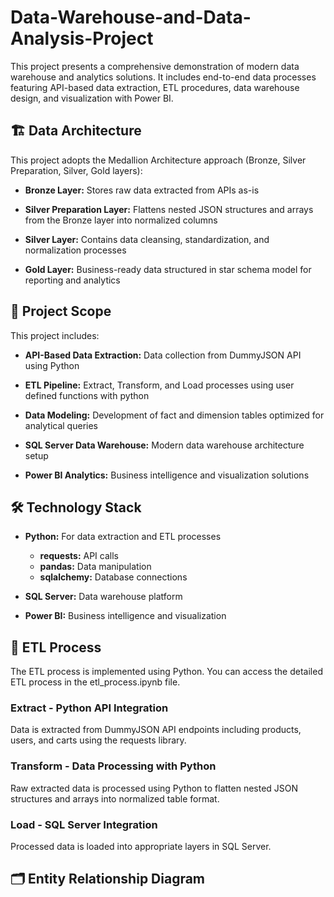 # Data-Warehouse-and-Data-Analysis-Project

This project presents a comprehensive demonstration of modern data warehouse and analytics solutions. It includes end-to-end data processes featuring API-based data extraction, ETL procedures, data warehouse design, and visualization with Power BI.

## 🏗️  Data Architecture

This project adopts the Medallion Architecture approach (Bronze, Silver Preparation, Silver, Gold layers):

* **Bronze Layer:** Stores raw data extracted from APIs as-is

* **Silver Preparation Layer:** Flattens nested JSON structures and arrays from the Bronze layer into normalized columns

* **Silver Layer:** Contains data cleansing, standardization, and normalization processes

* **Gold Layer:** Business-ready data structured in star schema model for reporting and analytics

## 🎯 Project Scope

This project includes:

* **API-Based Data Extraction:** Data collection from DummyJSON API using Python

* **ETL Pipeline:** Extract, Transform, and Load processes using user defined functions with python

* **Data Modeling:** Development of fact and dimension tables optimized for analytical queries

* **SQL Server Data Warehouse:** Modern data warehouse architecture setup

* **Power BI Analytics:** Business intelligence and visualization solutions

## 🛠️ Technology Stack

* **Python:** For data extraction and ETL processes

  * **requests:** API calls
  * **pandas:** Data manipulation
  * **sqlalchemy:** Database connections

* **SQL Server:** Data warehouse platform
* **Power BI:** Business intelligence and visualization

## 🔄 ETL Process

The ETL process is implemented using Python. You can access the detailed ETL process in the etl_process.ipynb file.

### Extract - Python API Integration

Data is extracted from DummyJSON API endpoints including products, users, and carts using the requests library.


### Transform - Data Processing with Python

Raw extracted data is processed using Python to flatten nested JSON structures and arrays into normalized table format.

### Load - SQL Server Integration
   
Processed data is loaded into appropriate layers in SQL Server.

## 🗂️ Entity Relationship Diagram





